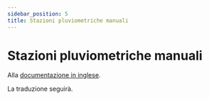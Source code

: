 ```yaml
---
sidebar_position: 5
title: Stazioni pluviometriche manuali
---
```


# Stazioni pluviometriche manuali

Alla [documentazione in inglese](https://opendatadocs.meteoswiss.ch/a-data-groundbased/a5-manual-precipitation-stations).

La traduzione seguirà.
